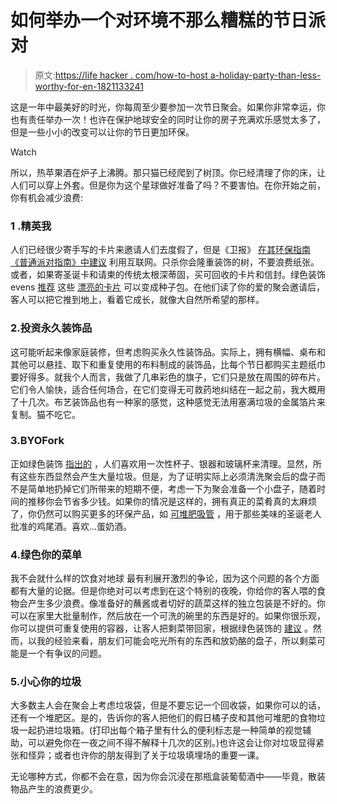 # 如何举办一个对环境不那么糟糕的节日派对

> 原文:[https://life hacker . com/how-to-host a-holiday-party-than-less-worthy-for-en-1821133241](https://lifehacker.com/how-to-host-a-holiday-party-thats-less-awful-for-the-en-1821133241)

这是一年中最美好的时光，你每周至少要参加一次节日聚会。如果你非常幸运，你也有责任举办一次！也许在保护地球安全的同时让你的房子充满欢乐感觉太多了，但是一些小小的改变可以让你的节日更加环保。

Watch

所以，热苹果酒在炉子上沸腾。那只猫已经爬到了树顶。你已经清理了你的床，让人们可以穿上外套。但是你为这个星球做好准备了吗？不要害怕。在你开始之前，你有机会减少浪费:

### 1 .精英我

人们已经很少寄手写的卡片来邀请人们去度假了，但是《卫报》 [在其环保指南《普通派对指南》中建议](https://www.theguardian.com/lifeandstyle/2016/may/24/eco-friendly-ideas-party-supplies-summer-invites-barbecue-drinks-recipes) 利用互联网。只杀你会隆重装饰的树，不要浪费纸张。或者，如果寄圣诞卡和请柬的传统太根深蒂固，买可回收的卡片和信封。绿色装饰 evens [推荐](http://www.greenyourdecor.com/13056/4-ecofriendly-party-planning-tips/?utm_source=feedburner&utm_medium=feed&utm_campaign=Feed%3A+greenyourdecor+%28Green+Your+Decor%29) 这些 [漂亮的卡片](http://www.greenfieldpaper.com/AWSCategories/c/3/Plantable-Greeting-Cards) 可以变成种子包。在他们读了你的爱的聚会邀请后，客人可以把它推到地上，看着它成长，就像大自然所希望的那样。

### 2.投资永久装饰品

这可能听起来像家庭装修，但考虑购买永久性装饰品。实际上，拥有横幅、桌布和其他可以悬挂、取下和重复使用的布料制成的装饰品，比每个节日都购买主题纸巾要好得多。就我个人而言，我做了几串彩色的旗子，它们只是放在周围的碎布片。它们令人愉快，适合任何场合，在它们变得无可救药地纠结在一起之前，我大概用了十几次。布艺装饰品也有一种家的感觉，这种感觉无法用塞满垃圾的金属箔片来复制。猫不吃它。

### 3.BYOFork

正如绿色装饰 [指出的](http://www.greenyourdecor.com/13056/4-ecofriendly-party-planning-tips/?utm_source=feedburner&utm_medium=feed&utm_campaign=Feed%3A+greenyourdecor+%28Green+Your+Decor%29) ，人们喜欢用一次性杯子、银器和玻璃杯来清理。显然，所有这些东西显然会产生大量垃圾。但是，为了证明实际上必须清洗聚会后的盘子而不是简单地扔掉它们所带来的短期不便，考虑一下为聚会准备一个小盘子，随着时间的推移你会节省多少钱。如果你的情况是这样的，拥有真正的菜肴真的太麻烦了，你仍然可以购买更多的环保产品，如 [可堆肥吸管](https://www.goodstartpackaging.com/compostable-straws/?gclid=EAIaIQobChMI37uGm5771wIVzYuzCh23Swq5EAAYBCAAEgJ3JvD_BwE) ，用于那些美味的圣诞老人批准的鸡尾酒。喜欢...蛋奶酒。

### 4.绿色你的菜单

我不会就什么样的饮食对地球 最有利展开激烈的争论，因为这个问题的各个方面都有大量的论据。但是你绝对可以考虑到在这个特别的夜晚，你给你的客人喂的食物会产生多少浪费。像准备好的蘸酱或者切好的蔬菜这样的独立包装是不好的。你可以在家里大批量制作，然后放在一个可洗的碗里的东西是好的。如果你很乐观，你可以提供可重复使用的容器，让客人把剩菜带回家，根据绿色装饰的 [建议](http://www.greenyourdecor.com/13056/4-ecofriendly-party-planning-tips/?utm_source=feedburner&utm_medium=feed&utm_campaign=Feed%3A+greenyourdecor+%28Green+Your+Decor%29) 。然而，以我的经验来看，朋友们可能会吃光所有的东西和放奶酪的盘子，所以剩菜可能是一个有争议的问题。

### 5.小心你的垃圾

大多数主人会在聚会上考虑垃圾袋，但是不要忘记一个回收袋，如果你可以的话，还有一个堆肥区。是的，告诉你的客人把他们的假日橘子皮和其他可堆肥的食物垃圾一起扔进垃圾箱。(打印出每个箱子里有什么的便利标志是一种简单的视觉辅助，可以避免你在一夜之间不得不解释十几次的区别。)也许这会让你对垃圾显得紧张和怪异；或者也许你的朋友得到了关于垃圾填埋场的重要一课。

无论哪种方式，你都不会在意，因为你会沉浸在那瓶盒装葡萄酒中——毕竟，散装物品产生的浪费更少。